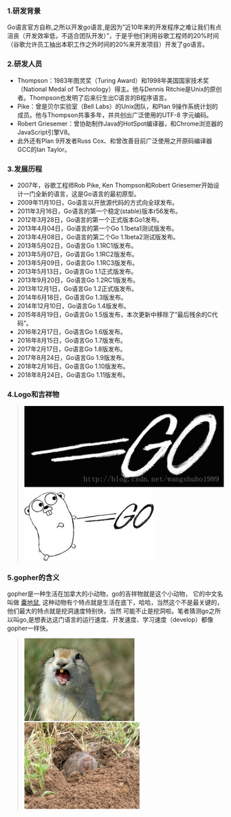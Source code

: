 ### 1.研发背景
Go语言官方自称,之所以开发go语言,是因为”近10年来的开发程序之难让我们有点沮丧（开发效率低，不适合团队开发）”，于是乎他们利用谷歌工程师的20%时间（谷歌允许员工抽出本职工作之外时间的20%来开发项目）开发了go语言。

### 2.研发人员
* Thompson：1983年图灵奖（Turing Award）和1998年美国国家技术奖（National Medal of Technology）得主。他与Dennis Ritchie是Unix的原创者。Thompson也发明了后来衍生出C语言的B程序语言。
* Pike：曾是贝尔实验室（Bell Labs）的Unix团队，和Plan 9操作系统计划的成员。他与Thompson共事多年，并共创出广泛使用的UTF-8 字元编码。
* Robert Griesemer：曾协助制作Java的HotSpot编译器，和Chrome浏览器的JavaScript引擎V8。
* 此外还有Plan 9开发者Russ Cox、和曾改善目前广泛使用之开原码编译器GCC的Ian Taylor。

### 3.发展历程
* 2007年，谷歌工程师Rob Pike, Ken Thompson和Robert Griesemer开始设计一门全新的语言，这是Go语言的最初原型。
* 2009年11月10日，Go语言以开放源代码的方式向全球发布。
* 2011年3月16日，Go语言的第一个稳定(stable)版本r56发布。
* 2012年3月28日，Go语言的第一个正式版本Go1发布。
* 2013年4月04日，Go语言的第一个Go 1.1beta1测试版发布。
* 2013年4月08日，Go语言的第二个Go 1.1beta2测试版发布。
* 2013年5月02日，Go语言Go 1.1RC1版发布。
* 2013年5月07日，Go语言Go 1.1RC2版发布。
* 2013年5月09日，Go语言Go 1.1RC3版发布。
* 2013年5月13日，Go语言Go 1.1正式版发布。
* 2013年9月20日，Go语言Go 1.2RC1版发布。
* 2013年12月1日，Go语言Go 1.2正式版发布。
* 2014年6月18日，Go语言Go 1.3版发布。
* 2014年12月10日，Go语言Go 1.4版发布。
* 2015年8月19日，Go语言Go 1.5版发布，本次更新中移除了”最后残余的C代码”。
* 2016年2月17日，Go语言Go 1.6版发布。
* 2016年8月15日，Go语言Go 1.7版发布。
* 2017年2月17日，Go语言Go 1.8版发布。
* 2017年8月24日，Go语言Go 1.9版发布。
* 2018年2月16日，Go语言Go 1.10版发布。
* 2018年8月24日，Go语言Go 1.11版发布。

### 4.Logo和吉祥物
> ![go_logo](../images/go_logo.png)<br>![go_logo](../images/go_mascot.jpeg)

### 5.gopher的含义
gopher是一种生活在加拿大的小动物，go的吉祥物就是这个小动物， 它的中文名叫做
[囊地鼠](https://baike.baidu.com/item/%E5%9B%8A%E5%9C%B0%E9%BC%A0/7633156?fr=aladdin),
这种动物有个特点就是生活在底下，哈哈，当然这个不是最关键的，他们最大的特点就是挖洞速度特别快，当然
可能不止是挖洞啦。笔者猜测go之所以叫go,是想表达这门语言的运行速度、开发速度、学习速度（develop）都像gopher一样快。
> ![gopher](../images/gopher.jpeg) ![gopher](../images/geomyidae.jpg)
